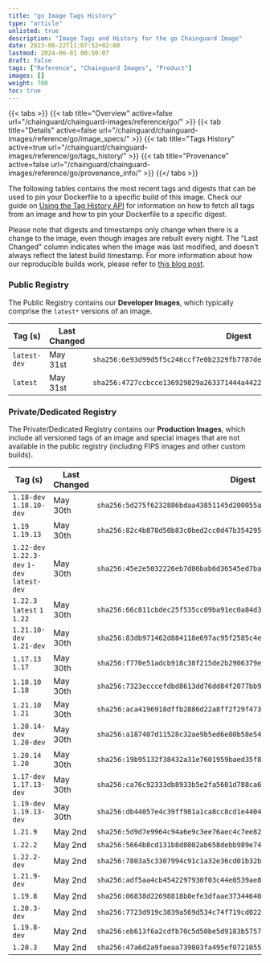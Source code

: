 ```yaml
---
title: "go Image Tags History"
type: "article"
unlisted: true
description: "Image Tags and History for the go Chainguard Image"
date: 2023-06-22T11:07:52+02:00
lastmod: 2024-06-01 00:50:07
draft: false
tags: ["Reference", "Chainguard Images", "Product"]
images: []
weight: 700
toc: true
---
```


{{< tabs >}}
{{< tab title="Overview" active=false url="/chainguard/chainguard-images/reference/go/" >}}
{{< tab title="Details" active=false url="/chainguard/chainguard-images/reference/go/image_specs/" >}}
{{< tab title="Tags History" active=true url="/chainguard/chainguard-images/reference/go/tags_history/" >}}
{{< tab title="Provenance" active=false url="/chainguard/chainguard-images/reference/go/provenance_info/" >}}
{{</ tabs >}}

The following tables contains the most recent tags and digests that can be used to pin your Dockerfile to a specific build of this image. Check our guide on [Using the Tag History API](/chainguard/chainguard-images/using-the-tag-history-api/) for information on how to fetch all tags from an image and how to pin your Dockerfile to a specific digest.

Please note that digests and timestamps only change when there is a change to the image, even though images are rebuilt every night. The "Last Changed" column indicates when the image was last modified, and doesn't always reflect the latest build timestamp. For more information about how our reproducible builds work, please refer to [this blog post](https://www.chainguard.dev/unchained/reproducing-chainguards-reproducible-image-builds).

### Public Registry
The Public Registry contains our **Developer Images**, which typically comprise the `latest*` versions of an image.

| Tag (s)       | Last Changed | Digest                                                                    |
|---------------|--------------|---------------------------------------------------------------------------|
|  `latest-dev` | May 31st     | `sha256:6e93d99d5f5c246ccf7e0b2329fb7787def11dd569eb572222c796e87cff4de0` |
|  `latest`     | May 31st     | `sha256:4727ccbcce136929829a263371444a44229e9e923692eec4eba78a9523a276ef` |


### Private/Dedicated Registry
The Private/Dedicated Registry contains our **Production Images**, which include all versioned tags of an image and special images that are not available in the public registry (including FIPS images and other custom builds).

| Tag (s)                                       | Last Changed | Digest                                                                    |
|-----------------------------------------------|--------------|---------------------------------------------------------------------------|
|  `1.18-dev` `1.18.10-dev`                     | May 30th     | `sha256:5d275f6232886bdaa43851145d200055a724c8a161fc5050c0f8477b3faed8e2` |
|  `1.19` `1.19.13`                             | May 30th     | `sha256:82c4b878d50b83c0bed2cc0d47b3542953ab72f9972178594ff3375028d1b6f0` |
|  `1.22-dev` `1.22.3-dev` `1-dev` `latest-dev` | May 30th     | `sha256:45e2e5032226eb7d86bab6d36545ed7ba005d185214d338b807ee016b6c00b3b` |
|  `1.22.3` `latest` `1` `1.22`                 | May 30th     | `sha256:66c811cbdec25f535cc09ba91ec0a84d3f32b9edb8a2a5fe5bda3f414652dcc7` |
|  `1.21.10-dev` `1.21-dev`                     | May 30th     | `sha256:83db971462d884118e697ac95f2585c4e6280b19cec1c7703eac3a12addf15f2` |
|  `1.17.13` `1.17`                             | May 30th     | `sha256:f770e51adcb918c38f215de2b2906379e6dfcacd966d61f543f7e65ba4c250d1` |
|  `1.18.10` `1.18`                             | May 30th     | `sha256:7323ecccefdbd8613dd76dd84f2077bb9270b4116ed8deb1772e79a9e71c7d43` |
|  `1.21.10` `1.21`                             | May 30th     | `sha256:aca4196918dffb2886d22a8ff2f29f473b2a7238919b6ba1c382bb009ebab109` |
|  `1.20.14-dev` `1.20-dev`                     | May 30th     | `sha256:a187407d11528c32ae9b5ed6e80b58e5496ef41ba946fc260a4da8bb145a458d` |
|  `1.20.14` `1.20`                             | May 30th     | `sha256:19b95132f38432a31e7601959baed35f89a570b2354492298d6bddf6d1ed879e` |
|  `1.17-dev` `1.17.13-dev`                     | May 30th     | `sha256:ca76c92333db8933b5e2fa5601d788ca6254379d0ed04ce03be2cd475a7e43fa` |
|  `1.19-dev` `1.19.13-dev`                     | May 30th     | `sha256:db44057e4c39ff981a1ca8cc8cd1e4404ed82dafa954d46df5d462826faa5b1e` |
|  `1.21.9`                                     | May 2nd      | `sha256:5d9d7e9964c94a6e9c3ee76aec4c7ee8241270a84b6aa0117bc9f36eea1c1c5f` |
|  `1.22.2`                                     | May 2nd      | `sha256:5664b8cd131b8d8002ab658debb989e74504a0a63cc6c8b5e5b634612d61df84` |
|  `1.22.2-dev`                                 | May 2nd      | `sha256:7803a5c3307994c91c1a32e36cd01b32b82c32babb952599aefdd0ed827c3e89` |
|  `1.21.9-dev`                                 | May 2nd      | `sha256:adf5aa4cb4542297930f03c44e0539ae89acdc8e565c26fffee6dca569e5891b` |
|  `1.19.8`                                     | May 2nd      | `sha256:06838d22698818b0efe3dfaae3734464070be3061e379266f6c710728b22cb54` |
|  `1.20.3-dev`                                 | May 2nd      | `sha256:7723d919c3839a569d534c74f719cd02232ad13e4a1185a381909422f2e87c8c` |
|  `1.19.8-dev`                                 | May 2nd      | `sha256:eb613f6a2cdfb70c5d50be5d9183b575754ec83fee35e8f62d7cb02b7875bbb2` |
|  `1.20.3`                                     | May 2nd      | `sha256:47a6d2a9faeaa739803fa495ef0721055a24142ebd1f0ab4e2306b6cebf860d1` |

